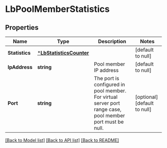# LbPoolMemberStatistics

## Properties
Name | Type | Description | Notes
------------ | ------------- | ------------- | -------------
**Statistics** | [***LbStatisticsCounter**](LbStatisticsCounter.md) |  | [default to null]
**IpAddress** | **string** | Pool member IP address | [default to null]
**Port** | **string** | The port is configured in pool member. For virtual server port range case, pool member port must be null.  | [optional] [default to null]

[[Back to Model list]](../README.md#documentation-for-models) [[Back to API list]](../README.md#documentation-for-api-endpoints) [[Back to README]](../README.md)

